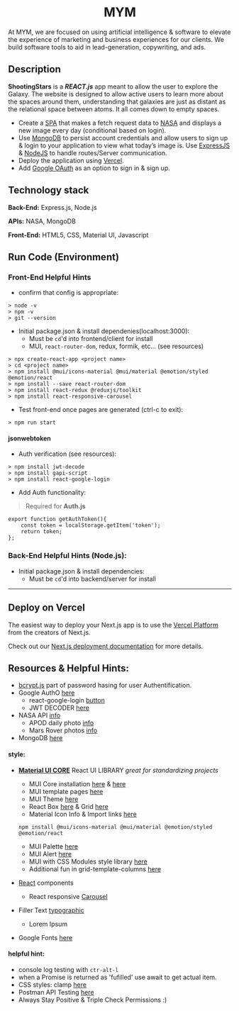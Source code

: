 <h1 align="center"> MYM </h1>

At MYM, we are focused on using artificial intelligence &amp; software to elevate the experience of marketing and business experiences for our clients. We build software tools to aid in lead-generation, copywriting, and ads.

## Description
**ShootingStars** is a ***REACT.js*** app meant to allow the user to explore the Galaxy. The website is designed to allow active users to learn more about the spaces around them, understanding that galaxies are just as distant as the relational space between atoms. It all comes down to empty spaces. 

-  Create a [SPA](https://geekflare.com/single-page-applications/) that makes a fetch request data to [NASA](https://www.nasa.gov/multimedia/imagegallery/index.html) and displays a new image every day (conditional based on login).
- Use [MongoDB](https://www.mongodb.com/docs/drivers/node/current/quick-start/) to persist account credentials and allow users to sign up & login to your application to view what today’s image is. Use [ExpressJS](https://expressjs.com/) & [NodeJS](https://nodejs.org/en) to handle routes/Server communication.
- Deploy the application using [Vercel](https://vercel.com/).
- Add [Google OAuth](https://developers.google.com/identity/sign-in/web/sign-in) as an option to sign in & sign up. 

## Technology stack
**Back-End:** Express.js, Node.js

**APIs:** NASA, MongoDB 

**Front-End:** HTML5, CSS, Material UI, Javascript


## Run Code (Environment)

### Front-End Helpful Hints 
- confirm that config is appropriate:
```
> node -v
> npm -v
> git --version
```

- Initial package.json & install dependenies(localhost:3000):
    - Must be `cd`'d into frontend/client for install
    - MUI, `react-router-dom`, redux, formik, etc... (see resources)
```
> npx create-react-app <project name>
> cd <project name>
> npm install @mui/icons-material @mui/material @emotion/styled @emotion/react
> npm install --save react-router-dom
> npm install react-redux @reduxjs/toolkit
> npm install react-responsive-carousel
```
- Test front-end once pages are generated (ctrl-c to exit):
```
> npm run start
```

#### jsonwebtoken 
- Auth verification (see resources):
```
> npm install jwt-decode
> npm install gapi-script
> npm install react-google-login
```

- Add Auth functionality:
> Required for **Auth.js**
```
export function getAuthToken(){
    const token = localStorage.getItem('token');
    return token;
};
```

### Back-End Helpful Hints (Node.js):
- Initial package.json & install dependencies:
    - Must be `cd`'d into backend/server for install
  
  
--------------------------
## Deploy on Vercel

The easiest way to deploy your Next.js app is to use the [Vercel Platform](https://vercel.com/new?utm_medium=default-template&filter=next.js&utm_source=create-next-app&utm_campaign=create-next-app-readme) from the creators of Next.js.

Check out our [Next.js deployment documentation](https://nextjs.org/docs/deployment) for more details.

## Resources & Helpful Hints:

- [bcrypt.js](https://www.npmjs.com/package/bcryptjs) part of password hasing for user Authentification. 
- Google AuthO [here](https://developers.google.com/identity/sign-in/web/sign-in)
    - react-google-login [button](https://www.npmjs.com/package/react-google-login)
    -  JWT DECODER [here](https://www.jstoolset.com/jwt)
- NASA API [info](https://api.nasa.gov/)
    - APOD daily photo [info](https://api.nasa.gov/?ref=its-foss)
    - Mars Rover photos [info](https://api.nasa.gov/?ref=its-foss#authentication)
- MongoDB [here]()





#### **style:** 
- **[Material UI CORE](https://mui.com/)** React UI LIBRARY *great for standardizing projects*
    - MUI Core installation [here](https://www.npmjs.com/package/@mui/material) & [here](https://mui.com/material-ui/getting-started/installation/)
    - MUI template pages [here](https://mui.com/material-ui/getting-started/templates/)
    - MUI Theme [here](https://mui.com/material-ui/customization/theming/)
    - React Box [here](https://mui.com/material-ui/react-box/) & Grid [here](https://mui.com/material-ui/react-grid/)
    - Material Icon Info & Import links [here](https://mui.com/material-ui/material-icons/)
    ```
    npm install @mui/icons-material @mui/material @emotion/styled @emotion/react
    ```
    - MUI Palette [here](https://mui.com/material-ui/customization/palette/)
    - MUI Alert [here](https://mui.com/material-ui/react-alert/)
    - MUI with CSS Modules style library [here](https://mui.com/material-ui/guides/interoperability/)
    - Additional fun in grid-template-columns [here](https://developer.mozilla.org/en-US/docs/Web/CSS/grid-template-columns)

- [React](https://react.dev/) components
    - React responsive [Carousel](https://www.npmjs.com/package/react-responsive-carousel)
- Filler Text [typographic](https://generator.lorem-ipsum.info/)
    - Lorem Ipsum 
- Google Fonts [here](https://fonts.google.com/)

#### **helpful hint:** 
- console log testing with `ctr-alt-l` 
- when a Promise is returned as 'fufilled' use await to get actual item.
- CSS styles: clamp [here](https://developer.mozilla.org/en-US/docs/Web/CSS/clamp)
- Postman API Testing [here](https://www.postman.com/)
- Always Stay Positive & Triple Check Permissions :)